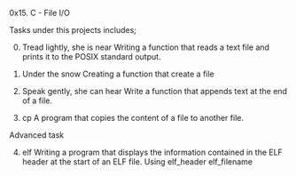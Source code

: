 0x15. C - File I/O

Tasks under this projects includes;

0. Tread lightly, she is near
Writing a function that reads a text file and prints it to the POSIX standard output.

1. Under the snow
Creating a function that create a file 

2. Speak gently, she can hear
Write a function that appends text at the end of a file.

3. cp
A program that copies the content of a file to another file.

Advanced task

4. elf
Writing a program that displays the information contained in the ELF header at the start of an ELF file.
Using elf_header elf_filename

